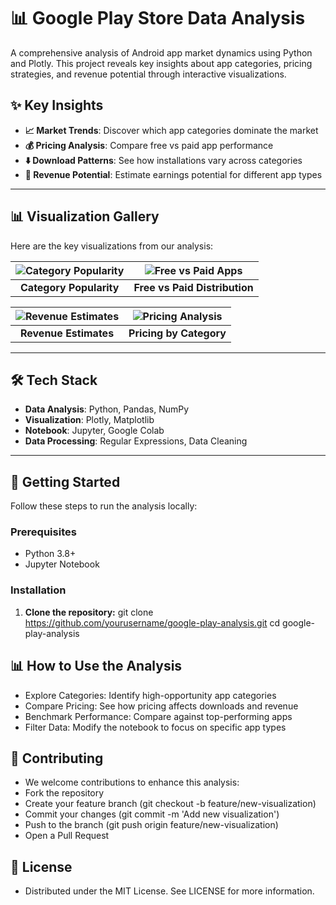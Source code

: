 # 📊 Google Play Store Data Analysis

A comprehensive analysis of Android app market dynamics using Python and Plotly. This project reveals key insights about app categories, pricing strategies, and revenue potential through interactive visualizations.

## ✨ Key Insights

- **📈 Market Trends**: Discover which app categories dominate the market
- **💰 Pricing Analysis**: Compare free vs paid app performance
- **⬇️ Download Patterns**: See how installations vary across categories
- **💸 Revenue Potential**: Estimate earnings potential for different app types

-----

## 📊 Visualization Gallery

Here are the key visualizations from our analysis:

| ![Category Popularity](https://img-c.udemycdn.com/redactor/raw/2020-10-11_12-51-08-abc65eebc2434504dd6457da4618a9ac.png) | ![Free vs Paid Apps](https://img-c.udemycdn.com/redactor/raw/2020-10-11_13-51-08-e81782658c52bf6d2f1b28bff0662808.png) |
|:--:|:--:|
| **Category Popularity** | **Free vs Paid Distribution** |

| ![Revenue Estimates](https://img-c.udemycdn.com/redactor/raw/2020-10-11_13-55-50-fba0062772e999739ca28119fd0cecda.png) | ![Pricing Analysis](https://img-c.udemycdn.com/redactor/raw/2020-10-11_13-58-35-1c571e911d585782aabbb42b2bb96baf.png) |
|:--:|:--:|
| **Revenue Estimates** | **Pricing by Category** |

-----

## 🛠️ Tech Stack

- **Data Analysis**: Python, Pandas, NumPy
- **Visualization**: Plotly, Matplotlib
- **Notebook**: Jupyter, Google Colab
- **Data Processing**: Regular Expressions, Data Cleaning

-----

## 🚀 Getting Started

Follow these steps to run the analysis locally:

### Prerequisites
- Python 3.8+
- Jupyter Notebook

### Installation

1. **Clone the repository:**
git clone https://github.com/yourusername/google-play-analysis.git
cd google-play-analysis

## 📊 How to Use the Analysis
* Explore Categories: Identify high-opportunity app categories
* Compare Pricing: See how pricing affects downloads and revenue
* Benchmark Performance: Compare against top-performing apps
* Filter Data: Modify the notebook to focus on specific app types

## 🤝 Contributing
* We welcome contributions to enhance this analysis:
* Fork the repository
* Create your feature branch (git checkout -b feature/new-visualization)
* Commit your changes (git commit -m 'Add new visualization')
* Push to the branch (git push origin feature/new-visualization)
* Open a Pull Request

## 📜 License
* Distributed under the MIT License. See LICENSE for more information.